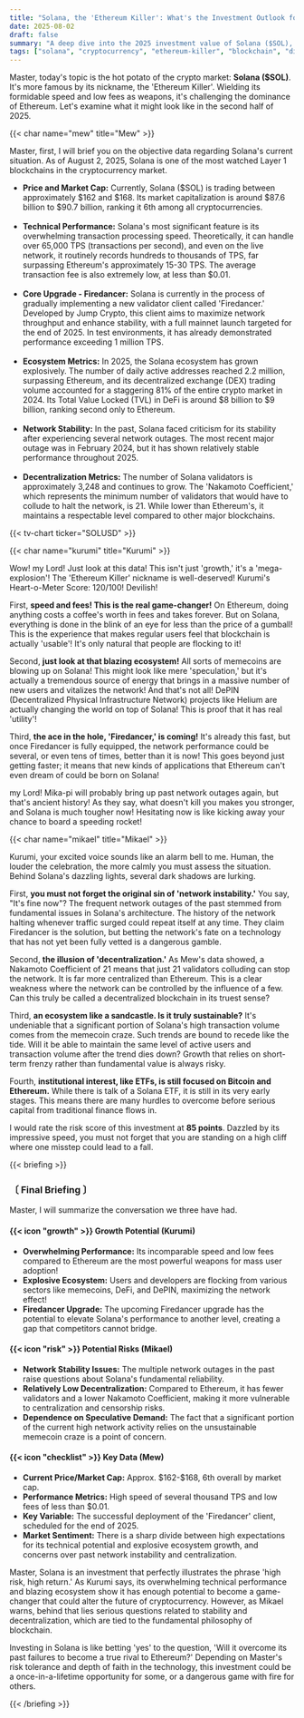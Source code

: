 ```yaml
---
title: "Solana, the 'Ethereum Killer': What's the Investment Outlook for 2025?"
date: 2025-08-02
draft: false
summary: "A deep dive into the 2025 investment value of Solana ($SOL), the 'Ethereum Killer' of the crypto market. Three distinct characters engage in a sharp debate over its growth potential, driven by overwhelming speed and explosive ecosystem growth, versus its fundamental risks concerning network stability and decentralization."
tags: ["solana", "cryptocurrency", "ethereum-killer", "blockchain", "digital-assets", "sol"]
---
```


<p>Master, today's topic is the hot potato of the crypto market: <strong>Solana ($SOL)</strong>. It's more famous by its nickname, the 'Ethereum Killer'. Wielding its formidable speed and low fees as weapons, it's challenging the dominance of Ethereum. Let's examine what it might look like in the second half of 2025.</p>

{{< char name="mew" title="Mew" >}}
<p>Master, first, I will brief you on the objective data regarding Solana's current situation. As of August 2, 2025, Solana is one of the most watched Layer 1 blockchains in the cryptocurrency market.</p>
<ul>
    <li><strong>Price and Market Cap:</strong> Currently, Solana ($SOL) is trading between approximately $162 and $168. Its market capitalization is around $87.6 billion to $90.7 billion, ranking it 6th among all cryptocurrencies.</li><br>
    <li><strong>Technical Performance:</strong> Solana's most significant feature is its overwhelming transaction processing speed. Theoretically, it can handle over 65,000 TPS (transactions per second), and even on the live network, it routinely records hundreds to thousands of TPS, far surpassing Ethereum's approximately 15-30 TPS. The average transaction fee is also extremely low, at less than $0.01.</li><br>
    <li><strong>Core Upgrade - Firedancer:</strong> Solana is currently in the process of gradually implementing a new validator client called 'Firedancer.' Developed by Jump Crypto, this client aims to maximize network throughput and enhance stability, with a full mainnet launch targeted for the end of 2025. In test environments, it has already demonstrated performance exceeding 1 million TPS.</li><br>
    <li><strong>Ecosystem Metrics:</strong> In 2025, the Solana ecosystem has grown explosively. The number of daily active addresses reached 2.2 million, surpassing Ethereum, and its decentralized exchange (DEX) trading volume accounted for a staggering 81% of the entire crypto market in 2024. Its Total Value Locked (TVL) in DeFi is around $8 billion to $9 billion, ranking second only to Ethereum.</li><br>
    <li><strong>Network Stability:</strong> In the past, Solana faced criticism for its stability after experiencing several network outages. The most recent major outage was in February 2024, but it has shown relatively stable performance throughout 2025.</li><br>
    <li><strong>Decentralization Metrics:</strong> The number of Solana validators is approximately 3,248 and continues to grow. The 'Nakamoto Coefficient,' which represents the minimum number of validators that would have to collude to halt the network, is 21. While lower than Ethereum's, it maintains a respectable level compared to other major blockchains.</li>
</ul>

{{< tv-chart ticker="SOLUSD" >}}

{{< char name="kurumi" title="Kurumi" >}}
<p>Wow! my Lord! Just look at this data! This isn't just 'growth,' it's a 'mega-explosion'! The 'Ethereum Killer' nickname is well-deserved! Kurumi's Heart-o-Meter Score: 120/100! Devilish!</p>
<p>First, <strong>speed and fees! This is the real game-changer!</strong> On Ethereum, doing anything costs a coffee's worth in fees and takes forever. But on Solana, everything is done in the blink of an eye for less than the price of a gumball! This is the experience that makes regular users feel that blockchain is actually 'usable'! It's only natural that people are flocking to it!</p>
<p>Second, <strong>just look at that blazing ecosystem!</strong> All sorts of memecoins are blowing up on Solana! This might look like mere 'speculation,' but it's actually a tremendous source of energy that brings in a massive number of new users and vitalizes the network! And that's not all! DePIN (Decentralized Physical Infrastructure Network) projects like Helium are actually changing the world on top of Solana! This is proof that it has real 'utility'!</p>
<p>Third, <strong>the ace in the hole, 'Firedancer,' is coming!</strong> It's already this fast, but once Firedancer is fully equipped, the network performance could be several, or even tens of times, better than it is now! This goes beyond just getting faster; it means that new kinds of applications that Ethereum can't even dream of could be born on Solana!</p>
<p>my Lord! Mika-pi will probably bring up past network outages again, but that's ancient history! As they say, what doesn't kill you makes you stronger, and Solana is much tougher now! Hesitating now is like kicking away your chance to board a speeding rocket!</p>

{{< char name="mikael" title="Mikael" >}}
<p>Kurumi, your excited voice sounds like an alarm bell to me. Human, the louder the celebration, the more calmly you must assess the situation. Behind Solana's dazzling lights, several dark shadows are lurking.</p>
<p>First, <strong>you must not forget the original sin of 'network instability.'</strong> You say, "It's fine now"? The frequent network outages of the past stemmed from fundamental issues in Solana's architecture. The history of the network halting whenever traffic surged could repeat itself at any time. They claim Firedancer is the solution, but betting the network's fate on a technology that has not yet been fully vetted is a dangerous gamble.</p>
<p>Second, <strong>the illusion of 'decentralization.'</strong> As Mew's data showed, a Nakamoto Coefficient of 21 means that just 21 validators colluding can stop the network. It is far more centralized than Ethereum. This is a clear weakness where the network can be controlled by the influence of a few. Can this truly be called a decentralized blockchain in its truest sense?</p>
<p>Third, <strong>an ecosystem like a sandcastle. Is it truly sustainable?</strong> It's undeniable that a significant portion of Solana's high transaction volume comes from the memecoin craze. Such trends are bound to recede like the tide. Will it be able to maintain the same level of active users and transaction volume after the trend dies down? Growth that relies on short-term frenzy rather than fundamental value is always risky.</p>
<p>Fourth, <strong>institutional interest, like ETFs, is still focused on Bitcoin and Ethereum.</strong> While there is talk of a Solana ETF, it is still in its very early stages. This means there are many hurdles to overcome before serious capital from traditional finance flows in.</p>
<p>I would rate the risk score of this investment at <strong>85 points</strong>. Dazzled by its impressive speed, you must not forget that you are standing on a high cliff where one misstep could lead to a fall.</p>

{{< briefing >}}
<h3><strong>〔 Final Briefing 〕</strong></h3>
<p>Master, I will summarize the conversation we three have had.</p>

<h4><span class="svg-icon">{{< icon "growth" >}}</span> Growth Potential (Kurumi)</h4>
<ul>
    <li><strong>Overwhelming Performance:</strong> Its incomparable speed and low fees compared to Ethereum are the most powerful weapons for mass user adoption!</li>
    <li><strong>Explosive Ecosystem:</strong> Users and developers are flocking from various sectors like memecoins, DeFi, and DePIN, maximizing the network effect!</li>
    <li><strong>Firedancer Upgrade:</strong> The upcoming Firedancer upgrade has the potential to elevate Solana's performance to another level, creating a gap that competitors cannot bridge.</li>
</ul>

<h4><span class="svg-icon">{{< icon "risk" >}}</span> Potential Risks (Mikael)</h4>
<ul>
    <li><strong>Network Stability Issues:</strong> The multiple network outages in the past raise questions about Solana's fundamental reliability.</li>
    <li><strong>Relatively Low Decentralization:</strong> Compared to Ethereum, it has fewer validators and a lower Nakamoto Coefficient, making it more vulnerable to centralization and censorship risks.</li>
    <li><strong>Dependence on Speculative Demand:</strong> The fact that a significant portion of the current high network activity relies on the unsustainable memecoin craze is a point of concern.</li>
</ul>

<h4><span class="svg-icon">{{< icon "checklist" >}}</span> Key Data (Mew)</h4>
<ul>
    <li><strong>Current Price/Market Cap:</strong> Approx. $162-$168, 6th overall by market cap.</li>
    <li><strong>Performance Metrics:</strong> High speed of several thousand TPS and low fees of less than $0.01.</li>
    <li><strong>Key Variable:</strong> The successful deployment of the 'Firedancer' client, scheduled for the end of 2025.</li>
    <li><strong>Market Sentiment:</strong> There is a sharp divide between high expectations for its technical potential and explosive ecosystem growth, and concerns over past network instability and centralization.</li>
</ul>

<div class="final-conclusion">
    <p>Master, Solana is an investment that perfectly illustrates the phrase 'high risk, high return.' As Kurumi says, its overwhelming technical performance and blazing ecosystem show it has enough potential to become a game-changer that could alter the future of cryptocurrency. However, as Mikael warns, behind that lies serious questions related to stability and decentralization, which are tied to the fundamental philosophy of blockchain.</p>
    <p>Investing in Solana is like betting 'yes' to the question, 'Will it overcome its past failures to become a true rival to Ethereum?' Depending on Master's risk tolerance and depth of faith in the technology, this investment could be a once-in-a-lifetime opportunity for some, or a dangerous game with fire for others.</p>
</div>
{{< /briefing >}}